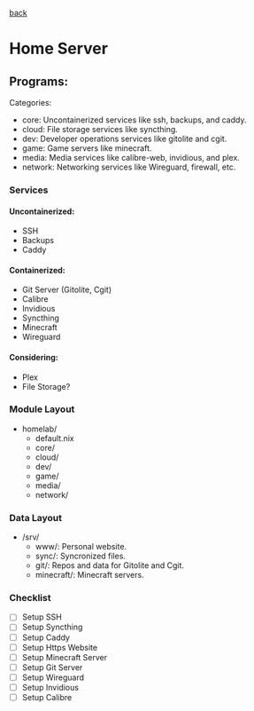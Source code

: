 [back](../readme.md)

# Home Server

## Programs:

Categories:

- core: Uncontainerized services like ssh, backups, and caddy.
- cloud: File storage services like syncthing.
- dev: Developer operations services like gitolite and cgit.
- game: Game servers like minecraft.
- media: Media services like calibre-web, invidious, and plex.
- network: Networking services like Wireguard, firewall, etc.
### Services

#### Uncontainerized:

- SSH
- Backups
- Caddy

#### Containerized:

- Git Server (Gitolite, Cgit)
- Calibre
- Invidious
- Syncthing
- Minecraft
- Wireguard

#### Considering:

- Plex
- File Storage?

### Module Layout

- homelab/
    - default.nix
    - core/
    - cloud/
    - dev/
    - game/
    - media/
    - network/

### Data Layout

- /srv/
    - www/: Personal website.
    - sync/: Syncronized files.
    - git/: Repos and data for Gitolite and Cgit.
    - minecraft/: Minecraft servers.

### Checklist

- [ ] Setup SSH
- [ ] Setup Syncthing
- [ ] Setup Caddy
- [ ] Setup Https Website
- [ ] Setup Minecraft Server
- [ ] Setup Git Server
- [ ] Setup Wireguard
- [ ] Setup Invidious
- [ ] Setup Calibre
